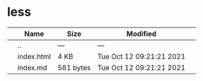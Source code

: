 # less

<table><thead><tr class="header"><th></th><th>Name</th><th>Size</th><th>Modified</th><th></th></tr></thead><tbody><tr class="odd"><td></td><td><span class="goup">..</span></td><td>—</td><td>—</td><td></td></tr><tr class="even"><td></td><td><span class="name">index.html</span></td><td>4 KB</td><td>Tue Oct 12 09:21:21 2021</td><td></td></tr><tr class="odd"><td></td><td><span class="name">index.md</span></td><td>581 bytes</td><td>Tue Oct 12 09:21:21 2021</td><td></td></tr></tbody></table>

